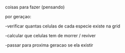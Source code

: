 coisas para fazer (pensando)

por geraçao:

-verificar quantas celulas de cada especie existe na grid

-calcular que celulas tem de morrer / reviver

-passar para proxima geracao se ela existir

